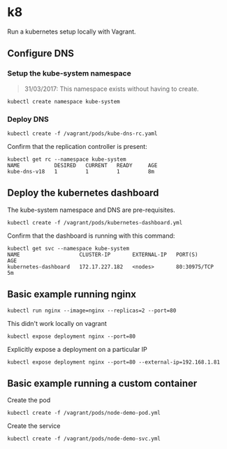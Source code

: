 # k8

Run a kubernetes setup locally with Vagrant.

## Configure DNS

### Setup the kube-system namespace

> 31/03/2017: This namespace exists without having to create.

    kubectl create namespace kube-system

### Deploy DNS

    kubectl create -f /vagrant/pods/kube-dns-rc.yaml

Confirm that the replication controller is present:

    kubectl get rc --namespace kube-system
    NAME           DESIRED   CURRENT   READY     AGE
    kube-dns-v18   1         1         1         8m


## Deploy the kubernetes dashboard

The kube-system namespace and DNS are pre-requisites.

    kubectl create -f /vagrant/pods/kubernetes-dashboard.yml

Confirm that the dashboard is running with this command:

    kubectl get svc --namespace kube-system
    NAME                   CLUSTER-IP       EXTERNAL-IP   PORT(S)        AGE
    kubernetes-dashboard   172.17.227.182   <nodes>       80:30975/TCP   5m

## Basic example running nginx

    kubectl run nginx --image=nginx --replicas=2 --port=80

This didn't work locally on vagrant

    kubectl expose deployment nginx --port=80

Explicitly expose a deployment on a particular IP

    kubectl expose deployment nginx --port=80 --external-ip=192.168.1.81

## Basic example running a custom container

Create the pod

    kubectl create -f /vagrant/pods/node-demo-pod.yml

Create the service

    kubectl create -f /vagrant/pods/node-demo-svc.yml

